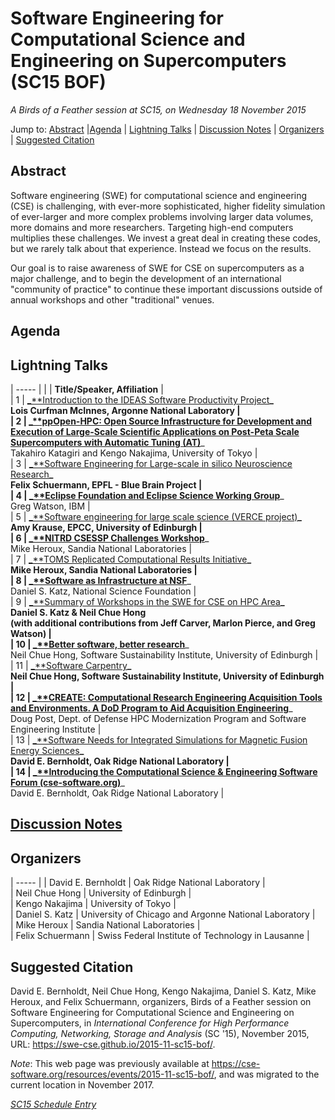 # Software Engineering for Computational Science and Engineering on Supercomputers (SC15 BOF)

_A Birds of a Feather session at SC15, on Wednesday 18 November 2015_

Jump to: [Abstract][1] |[Agenda][2] | [Lightning Talks][3] | [Discussion Notes][4] | [Organizers][5] |  [Suggested Citation][6]

## Abstract

Software engineering (SWE) for computational science and engineering (CSE) is challenging, with ever-more sophisticated, higher fidelity simulation of ever-larger and more complex problems involving larger data volumes, more domains and more researchers. Targeting high-end computers multiplies these challenges. We invest a great deal in creating these codes, but we rarely talk about that experience. Instead we focus on the results.

Our goal is to raise awareness of SWE for CSE on supercomputers as a major challenge, and to begin the development of an international "community of practice" to continue these important discussions outside of annual workshops and other "traditional" venues.

## Agenda

## Lightning Talks

| ----- |
|  |  **Title/Speaker, Affiliation** |  
| 1 |  [_**Introduction to the IDEAS Software Productivity Project][7]**_  
Lois Curfman McInnes, Argonne National Laboratory |  
| 2 |  [_**ppOpen-HPC: Open Source Infrastructure for Development and Execution of Large-Scale Scientific Applications on Post-Peta Scale Supercomputers with Automatic Tuning (AT)][8]**_  
Takahiro Katagiri and Kengo Nakajima, University of Tokyo |  
| 3 |  [_**Software Engineering for Large-scale in silico Neuroscience Research][9]**_  
Felix Schuermann, EPFL - Blue Brain Project |  
| 4 |  [_**Eclipse Foundation and Eclipse Science Working Group][10]**_  
Greg Watson, IBM |  
| 5 |  [_**Software engineering for large scale science (VERCE project)][11]**_  
Amy Krause, EPCC, University of Edinburgh |  
| 6 |  [_**NITRD CSESSP Challenges Workshop][12]**_  
Mike Heroux, Sandia National Laboratories |  
| 7 |  [_**TOMS Replicated Computational Results Initiative][13]**_  
Mike Heroux, Sandia National Laboratories |  
| 8 |  [_**Software as Infrastructure at NSF][14]**_  
Daniel S. Katz, National Science Foundation |  
| 9 |  [_**Summary of Workshops in the SWE for CSE on HPC Area][15]**_  
Daniel S. Katz & Neil Chue Hong  
(with additional contributions from Jeff Carver, Marlon Pierce, and Greg Watson) |  
| 10 |  [_**Better software, better research][16]**_  
Neil Chue Hong, Software Sustainability Institute, University of Edinburgh |  
| 11 |  [_**Software Carpentry][17]**_  
Neil Chue Hong, Software Sustainability Institute, University of Edinburgh |  
| 12 |  [_**CREATE: Computational Research Engineering Acquisition Tools and Environments. A DoD Program to Aid Acquisition Engineering][18]**_  
Doug Post, Dept. of Defense HPC Modernization Program and Software Engineering Institute |  
| 13 |  [_**Software Needs for Integrated Simulations for Magnetic Fusion Energy Sciences][19]**_  
David E. Bernholdt, Oak Ridge National Laboratory |  
| 14 |  [_**Introducing the Computational Science & Engineering Software Forum (cse-software.org)][20]**_  
David E. Bernholdt, Oak Ridge National Laboratory | 

## [Discussion Notes](discussion-notes.md)

## Organizers

| ----- |
| David E. Bernholdt |  Oak Ridge National Laboratory |  
| Neil Chue Hong |  University of Edinburgh |  
| Kengo Nakajima |  University of Tokyo |  
| Daniel S. Katz |  University of Chicago and Argonne National Laboratory |  
| Mike Heroux |  Sandia National Laboratories |  
| Felix Schuermann |  Swiss Federal Institute of Technology in Lausanne | 

## Suggested Citation

David E. Bernholdt, Neil Chue Hong, Kengo Nakajima, Daniel S. Katz, Mike Heroux, and Felix Schuermann, organizers, Birds of a Feather session on Software Engineering for Computational Science and Engineering on Supercomputers, in _International Conference for High Performance Computing, Networking, Storage and Analysis_ (SC '15), November 2015, URL: https://swe-cse.github.io/2015-11-sc15-bof/.

_Note_: This web page was previously available at https://cse-software.org/resources/events/2015-11-sc15-bof/, and was migrated to the current location in November 2017.

[_SC15 Schedule Entry_](http://sc15.supercomputing.org/schedule/event_detail?evid=bof152)

[1]: https://cse-software.org#abstract
[2]: https://cse-software.org#agenda
[3]: https://cse-software.org#lightning
[4]: https://cse-software.org#discussion
[5]: https://cse-software.org#organizers
[6]: https://cse-software.org#citation
[7]: https://cse-software.org/wordpress/wp-content/uploads/2015/11/011-ideas-mcinnes.pdf
[8]: https://cse-software.org/wordpress/wp-content/uploads/2015/11/021-ppOpen-HPC-katagiri.pdf
[9]: https://cse-software.org/wordpress/wp-content/uploads/2015/12/031-blue-brain-schuermann.pdf
[10]: https://cse-software.org/wordpress/wp-content/uploads/2015/11/041-eclipse-watson.pdf
[11]: https://cse-software.org/wordpress/wp-content/uploads/2015/11/051-verce-krause.pdf
[12]: https://cse-software.org/wordpress/wp-content/uploads/2015/11/061-csessp-heroux.pdf
[13]: https://cse-software.org/wordpress/wp-content/uploads/2015/11/071-toms-rcr-heroux.pdf
[14]: https://cse-software.org/wordpress/wp-content/uploads/2015/11/081-si2-katz.pdf
[15]: https://cse-software.org/wordpress/wp-content/uploads/2015/12/091-workshops-katz-chue-hong.pdf
[16]: https://cse-software.org/wordpress/wp-content/uploads/2015/11/101-ssi-chue-hong.pdf
[17]: https://cse-software.org/wordpress/wp-content/uploads/2015/11/111-carpentry-chue-hong.pdf
[18]: https://cse-software.org/wordpress/wp-content/uploads/2015/11/121-create-post-extended.pdf
[19]: https://cse-software.org/wordpress/wp-content/uploads/2015/11/131-requiments-bernholdt.pdf
[20]: https://cse-software.org/wordpress/wp-content/uploads/2015/11/141-cse-forum-bernholdt.pdf
[21]: http://riojournal.com/
[22]: https://software-carpentry.org/
[23]: http://scicomp.stackexchange.com/
